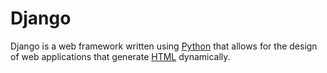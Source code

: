 # Django

Django is a web framework written using [Python](/wiki/Python) that allows for the design of web applications that generate [HTML](/wiki/HTML) dynamically.
    
    
    